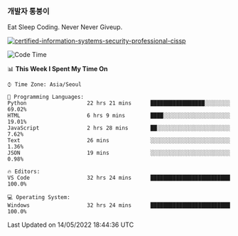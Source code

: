 ### 개발자 통붕이
Eat Sleep Coding.
Never Never Giveup.

[![certified-information-systems-security-professional-cissp](https://user-images.githubusercontent.com/44606727/157613689-acd84ec6-5f8f-4e79-89d9-a8d51f033634.png)](https://www.credly.com/badges/f394a010-85a0-450b-9136-8043af01d71c/public_url)

<!--START_SECTION:waka-->
![Code Time](http://img.shields.io/badge/Code%20Time-0%20secs-blue)

📊 **This Week I Spent My Time On** 

```text
⌚︎ Time Zone: Asia/Seoul

💬 Programming Languages: 
Python                   22 hrs 21 mins      █████████████████░░░░░░░░   69.02% 
HTML                     6 hrs 9 mins        ████░░░░░░░░░░░░░░░░░░░░░   19.01% 
JavaScript               2 hrs 28 mins       ██░░░░░░░░░░░░░░░░░░░░░░░   7.62% 
Text                     26 mins             ░░░░░░░░░░░░░░░░░░░░░░░░░   1.36% 
JSON                     19 mins             ░░░░░░░░░░░░░░░░░░░░░░░░░   0.98%

🔥 Editors: 
VS Code                  32 hrs 24 mins      █████████████████████████   100.0%

💻 Operating System: 
Windows                  32 hrs 24 mins      █████████████████████████   100.0%

```


 Last Updated on 14/05/2022 18:44:36 UTC
<!--END_SECTION:waka-->
